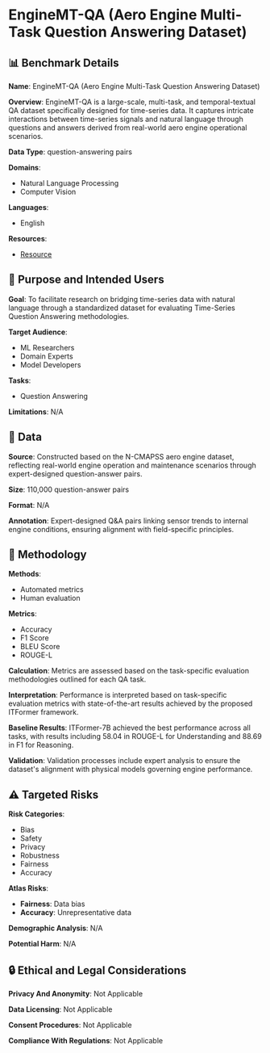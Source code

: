 # EngineMT-QA (Aero Engine Multi-Task Question Answering Dataset)

## 📊 Benchmark Details

**Name**: EngineMT-QA (Aero Engine Multi-Task Question Answering Dataset)

**Overview**: EngineMT-QA is a large-scale, multi-task, and temporal-textual QA dataset specifically designed for time-series data. It captures intricate interactions between time-series signals and natural language through questions and answers derived from real-world aero engine operational scenarios.

**Data Type**: question-answering pairs

**Domains**:
- Natural Language Processing
- Computer Vision

**Languages**:
- English

**Resources**:
- [Resource](https://pandalin98.github.io/itformer)

## 🎯 Purpose and Intended Users

**Goal**: To facilitate research on bridging time-series data with natural language through a standardized dataset for evaluating Time-Series Question Answering methodologies.

**Target Audience**:
- ML Researchers
- Domain Experts
- Model Developers

**Tasks**:
- Question Answering

**Limitations**: N/A

## 💾 Data

**Source**: Constructed based on the N-CMAPSS aero engine dataset, reflecting real-world engine operation and maintenance scenarios through expert-designed question-answer pairs.

**Size**: 110,000 question-answer pairs

**Format**: N/A

**Annotation**: Expert-designed Q&A pairs linking sensor trends to internal engine conditions, ensuring alignment with field-specific principles.

## 🔬 Methodology

**Methods**:
- Automated metrics
- Human evaluation

**Metrics**:
- Accuracy
- F1 Score
- BLEU Score
- ROUGE-L

**Calculation**: Metrics are assessed based on the task-specific evaluation methodologies outlined for each QA task.

**Interpretation**: Performance is interpreted based on task-specific evaluation metrics with state-of-the-art results achieved by the proposed ITFormer framework.

**Baseline Results**: ITFormer-7B achieved the best performance across all tasks, with results including 58.04 in ROUGE-L for Understanding and 88.69 in F1 for Reasoning.

**Validation**: Validation processes include expert analysis to ensure the dataset's alignment with physical models governing engine performance.

## ⚠️ Targeted Risks

**Risk Categories**:
- Bias
- Safety
- Privacy
- Robustness
- Fairness
- Accuracy

**Atlas Risks**:
- **Fairness**: Data bias
- **Accuracy**: Unrepresentative data

**Demographic Analysis**: N/A

**Potential Harm**: N/A

## 🔒 Ethical and Legal Considerations

**Privacy And Anonymity**: Not Applicable

**Data Licensing**: Not Applicable

**Consent Procedures**: Not Applicable

**Compliance With Regulations**: Not Applicable
